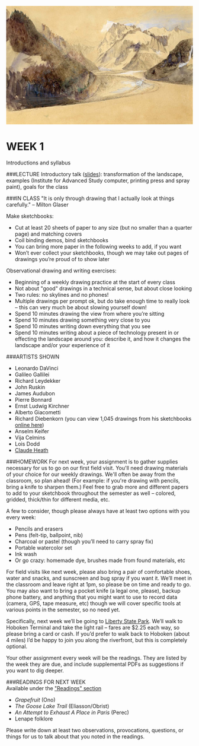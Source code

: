 ![Drawing by John Ruskin](https://raw.githubusercontent.com/jeffThompson/TechnologyAndTheLandscape/master/Images/JohnRuskin_ChamonixMerDeGlace.jpg)

WEEK 1
====
Introductions and syllabus

###LECTURE
Introductory talk ([slides](https://github.com/jeffThompson/TechnologyAndTheLandscape/blob/master/Lectures/IntroToTechnologyAndTheLansdcape.pdf)): transformation of the landscape, examples (Institute for Advanced Study computer, printing press and spray paint), goals for the class

###IN CLASS
"It is only through drawing that I actually look at things carefully." – Milton Glaser

Make sketchbooks:

* Cut at least 20 sheets of paper to any size (but no smaller than a quarter page) and matching covers  
* Coil binding demos, bind sketchbooks  
* You can bring more paper in the following weeks to add, if you want  
* Won’t ever collect your sketchbooks, though we may take out pages of drawings you’re proud of to show later  

Observational drawing and writing exercises:

* Beginning of a weekly drawing practice at the start of every class  
* Not about "good" drawings in a technical sense, but about close looking  
* Two rules: no skylines and no phones!  
* Multiple drawings per prompt ok, but do take enough time to really look – this can very much be about slowing yourself down!  
* Spend 10 minutes drawing the view from where you’re sitting  
* Spend 10 minutes drawing something very close to you  
* Spend 10 minutes writing down everything that you see  
* Spend 10 minutes writing about a piece of technology present in or effecting the landscape around you: describe it, and how it changes the landscape and/or your experience of it  

###ARTISTS SHOWN
* Leonardo DaVinci  
* Galileo Gallilei  
* Richard Leydekker  
* John Ruskin  
* James Audubon  
* Pierre Bonnard  
* Ernst Ludwig Kirchner  
* Alberto Giacometti  
* Richard Diebenkorn (you can view 1,045 drawings from his sketchbooks [online here](http://museum.stanford.edu/diebenkornsketchbooks))  
* Anselm Keifer  
* Vija Celmins  
* Lois Dodd  
* [Claude Heath](http://www.claudeheath.com)  

###HOMEWORK
For next week, your assignment is to gather supplies necessary for us to go on our first field visit. You'll need drawing materials of your choice for our weekly drawings. We'll often be away from the classroom, so plan ahead! (For example: if you're drawing with pencils, bring a knife to sharpen them.) Feel free to grab more and different papers to add to your sketchbook throughout the semester as well – colored, gridded, thick/thin for different media, etc.

A few to consider, though please always have at least two options with you every week:

* Pencils and erasers  
* Pens (felt-tip, ballpoint, nib)  
* Charcoal or pastel (though you’ll need to carry spray fix)  
* Portable watercolor set  
* Ink wash  
* Or go crazy: homemade dye, brushes made from found materials, etc  

For field visits like next week, please also bring a pair of comfortable shoes, water and snacks, and sunscreen and bug spray if you want it. We’ll meet in the classroom and leave right at 1pm, so please be on time and ready to go. You may also want to bring a pocket knife (a legal one, please), backup phone battery, and anything that you might want to use to record data (camera, GPS, tape measure, etc) though we will cover specific tools at various points in the semester, so no need yet.

Specifically, next week we’ll be going to [Liberty State Park](https://goo.gl/maps/a3oiR6x2f1E2). We’ll walk to Hoboken Terminal and take the light rail – fares are $2.25 each way, so please bring a card or cash. If you’d prefer to walk back to Hoboken (about 4 miles) I’d be happy to join you along the riverfront, but this is completely optional.

Your other assignment every week will be the readings. They are listed by the week they are due, and include supplemental PDFs as suggestions if you want to dig deeper.

###READINGS FOR NEXT WEEK  
Available under the ["Readings" section](https://github.com/jeffThompson/TechnologyAndTheLandscape/tree/master/Readings/Week02_Observation)
* *Grapefruit* (Ono)  
* *The Goose Lake Trail* (Eliasson/Obrist)  
* *An Attempt to Exhaust A Place in Paris* (Perec)  
* Lenape folklore  

Please write down at least two observations, provocations, questions, or things for us to talk about that you noted in the readings.
